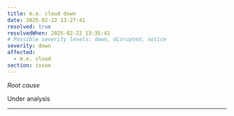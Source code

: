```yaml
---
title: m.e. cloud down
date: 2025-02-22 13:27:41
resolved: true
resolvedWhen: 2025-02-22 13:35:41
# Possible severity levels: down, disrupted, notice
severity: down
affected:
  - m.e. cloud
section: issue
---
```


*Root cause*

Under analysis

---


